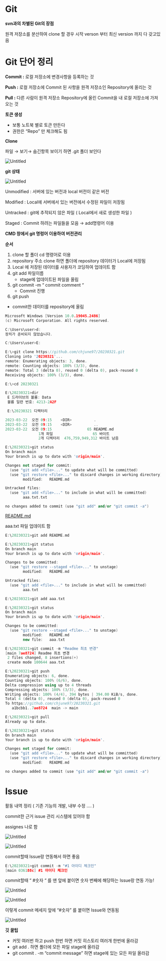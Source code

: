 # Git

**svn과의 차별된 Git의 장점**

원격 저장소를 분산하여 clone 할 경우
시작 verson 부터 최신 version 까지 다 갖고있음

# Git 단어 정리

**Commit :** 로컬 저장소에 변경사항을 등록하는 것

**Push :** 로컬 저장소에 Commit 된 사항을 원격 저장소인 Repository에 올리는 것

**Pull :** 다른 사람이 원격 저장소 Repository에 올린 Commit을 내 로컬 저장소에 가져오는 것

**토큰 생성**

- 보통 노트북 별로 토큰 만든다
- 권한은 “Repo” 만 체크해도 됨

**Clone**

파일 → 보기→ 숨긴항목 보이기 하면 .git 폴더 보인다

![Untitled](https://s3-us-west-2.amazonaws.com/secure.notion-static.com/e22fed73-a652-4441-9ad1-2d62a9a653a5/Untitled.png)

**git 상태**

![Untitled](https://s3-us-west-2.amazonaws.com/secure.notion-static.com/6c48051d-a538-41a3-b6e8-bbe259dc4775/Untitled.png)

Unmodified : 서버에 있는 버전과 local 버전이 같은 버전

Modified : Local에 서버에서 있는 버전에서 수정된 파일이 저장됨

Untracked : git에 추적되지 않은 파일 ( Local에서 새로 생성한 파일 ) 

Staged : Commit 하려는 파일들을 모음 → add명령어 이용

**CMD 창에서 git 명렁어 이용하여 버전관리**

**순서**

1. clone 할 폴더 cd 명령어로 이용
2. repository 주소 clone 하면 폴더에 repository 데이터가 Local에 저장됨
3. Local 에 저장된 데이터를 사용자가 코딩하여 업데이트 함
4. git add 파일이름
    - stage에 업데이트된 파일을 올림
5. git commit -m “ commit comment “
    - Commit 진행
6. git push
- commit한 데이터를 repository에 올림

```cpp
Microsoft Windows [Version 10.0.19045.2486]
(c) Microsoft Corporation. All rights reserved.

C:\Users\user>d:
장치가 준비되지 않았습니다.

C:\Users\user>E:

E:\>git clone https://github.com/chjune97/20230321.git
Cloning into '20230321'...
remote: Enumerating objects: 3, done.
remote: Counting objects: 100% (3/3), done.
remote: Total 3 (delta 0), reused 0 (delta 0), pack-reused 0
Receiving objects: 100% (3/3), done.

E:\>cd 20230321

E:\20230321>dir
 E 드라이브의 볼륨: Data
 볼륨 일련 번호: 4213-2A2F

 E:\20230321 디렉터리

2023-03-22  오전 09:15    <DIR>          .
2023-03-22  오전 09:15    <DIR>          ..
2023-03-22  오전 09:15                65 README.md
               1개 파일                  65 바이트
               2개 디렉터리  476,759,949,312 바이트 남음

```

```cpp
E:\20230321>git status
On branch main
Your branch is up to date with 'origin/main'.

Changes not staged for commit:
  (use "git add <file>..." to update what will be committed)
  (use "git restore <file>..." to discard changes in working directory)
        modified:   README.md

Untracked files:
  (use "git add <file>..." to include in what will be committed)
        aaa.txt.txt

no changes added to commit (use "git add" and/or "git commit -a")
```

[README.md](http://README.md)

aaa.txt 파일 업데이트 함

```cpp
E:\20230321>git add README.md

E:\20230321>git status
On branch main
Your branch is up to date with 'origin/main'.

Changes to be committed:
  (use "git restore --staged <file>..." to unstage)
        modified:   README.md

Untracked files:
  (use "git add <file>..." to include in what will be committed)
        aaa.txt

E:\20230321>git add aaa.txt

E:\20230321>git status
On branch main
Your branch is up to date with 'origin/main'.

Changes to be committed:
  (use "git restore --staged <file>..." to unstage)
        modified:   README.md
        new file:   aaa.txt

```

```cpp
E:\20230321>git commit -m "Readme 최초 변경"
[main 7ae8724] Readme 최초 변경
 2 files changed, 8 insertions(+)
 create mode 100644 aaa.txt

```

```cpp
E:\20230321>git push
Enumerating objects: 6, done.
Counting objects: 100% (6/6), done.
Delta compression using up to 4 threads
Compressing objects: 100% (3/3), done.
Writing objects: 100% (4/4), 394 bytes | 394.00 KiB/s, done.
Total 4 (delta 0), reused 0 (delta 0), pack-reused 0
To https://github.com/chjune97/20230321.git
   a1bcbb1..7ae8724  main -> main
```

```cpp
E:\20230321>git pull
Already up to date.
```

```cpp
E:\20230321>git status
On branch main
Your branch is up to date with 'origin/main'.

Changes not staged for commit:
  (use "git add <file>..." to update what will be committed)
  (use "git restore <file>..." to discard changes in working directory)
        modified:   README.md

no changes added to commit (use "git add" and/or "git commit -a")
```

# Issue

활동 내역 정리 ( 기존 기능의 개발, 내부 수정 …. )

commit한 근거 issue 관리 시스템에 있어야 함

assignes 나로 함

![Untitled](https://s3-us-west-2.amazonaws.com/secure.notion-static.com/0d53b09b-7587-42a9-ac7e-47152d764984/Untitled.png)

![Untitled](https://s3-us-west-2.amazonaws.com/secure.notion-static.com/41f990dc-0b6d-4a54-91ed-8084c1fa36e4/Untitled.png)

commit할때 Issue랑 연동해서 하면 좋음

```cpp
E:\20230321>git commit -m "#1 아이디 체크인"
[main 036188c] #1 아이디 체크인
```

commit할때 “ #숫자 “ 를 맨 앞에 붙이면 숫자 번째에 해당하는 Issue랑 연동 가능!

![Untitled](https://s3-us-west-2.amazonaws.com/secure.notion-static.com/c5662f71-498c-4571-8e38-5da40ccb16f6/Untitled.png)

![Untitled](https://s3-us-west-2.amazonaws.com/secure.notion-static.com/7bffd76f-4c25-44bf-bda1-f1cd4877748c/Untitled.png)

이렇게 commit 메세지 앞에 “#숫자” 를 붙이면 Issue와 연동됨

![Untitled](https://s3-us-west-2.amazonaws.com/secure.notion-static.com/5108b4a3-5f60-4641-92e0-2a7b6df63700/Untitled.png)

**깃 꿀팁**

- 커밋 여러번 하고 push 한번 하면 커밋 히스토리 여러개 한번에 올라감
- git add . 하면 폴더에 모든 파일 stage에 올라감
- git commit . -m “commit message” 하면 stage에 있는 모든 파일 올라감
